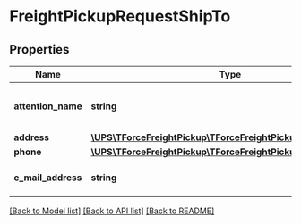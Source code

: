 # FreightPickupRequestShipTo

## Properties
Name | Type | Description | Notes
------------ | ------------- | ------------- | -------------
**attention_name** | **string** | Contact name at the ship to location. | [optional] 
**address** | [**\UPS\TForceFreightPickup\TForceFreightPickup\ShipToAddress**](ShipToAddress.md) |  | [optional] 
**phone** | [**\UPS\TForceFreightPickup\TForceFreightPickup\ShipToPhone**](ShipToPhone.md) |  | [optional] 
**e_mail_address** | **string** | Ship to email address. | [optional] 

[[Back to Model list]](../../README.md#documentation-for-models) [[Back to API list]](../../README.md#documentation-for-api-endpoints) [[Back to README]](../../README.md)

